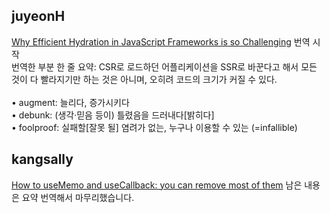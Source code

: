 <h2>juyeonH</h2><a href="https://www.notion.so/study66/Why-Efficient-Hydration-in-JavaScript-Frameworks-is-so-Challenging-87a855148fc042abbad0acb1f87f1ab0#57fee6cad3334ca5ad3d0bb285d5c368">Why Efficient Hydration in JavaScript Frameworks is so Challenging</a> 번역 시작<br>번역한 부분 한 줄 요약: CSR로 로드하던 어플리케이션을 SSR로 바꾼다고 해서 모든 것이 다 빨라지기만 하는 것은 아니며, 오히려 코드의 크기가 커질 수 있다.<br><br>• augment: 늘리다, 증가시키다<br>• debunk: (생각·믿음 등이) 틀렸음을 드러내다[밝히다]<br>• foolproof: 실패할[잘못 될] 염려가 없는, 누구나 이용할 수 있는 (=infallible)<h2>kangsally</h2><a href="https://www.notion.so/study66/How-to-useMemo-and-useCallback-you-can-remove-most-of-them-77079380d95c4a3b92d9b0dee7251f7d">How to useMemo and useCallback: you can remove most of them</a> 남은 내용은 요약 번역해서 마무리했습니다.